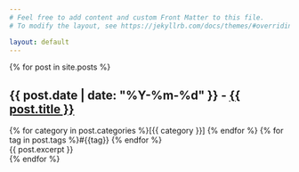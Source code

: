 ```yaml
---
# Feel free to add content and custom Front Matter to this file.
# To modify the layout, see https://jekyllrb.com/docs/themes/#overriding-theme-defaults

layout: default
---
```

<div class="posts">
{% for post in site.posts %}
    <article class="post">
      <h2>{{ post.date | date: "%Y-%m-%d" }} - <a href="{{ site.baseurl }}{{ post.url }}">{{ post.title }}</a></h2>
      {% for category in post.categories %}[{{ category }}] {% endfor %}
      {% for tag in post.tags %}#{{tag}} {% endfor %}
      <div class="entry">{{ post.excerpt }}</div>
    </article>
    {% endfor %}
</div>
